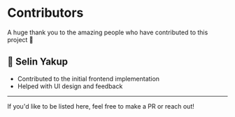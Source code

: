 # Contributors

A huge thank you to the amazing people who have contributed to this project 🙌

## 👤 Selin Yakup
- Contributed to the initial frontend implementation
- Helped with UI design and feedback

---

If you'd like to be listed here, feel free to make a PR or reach out!
